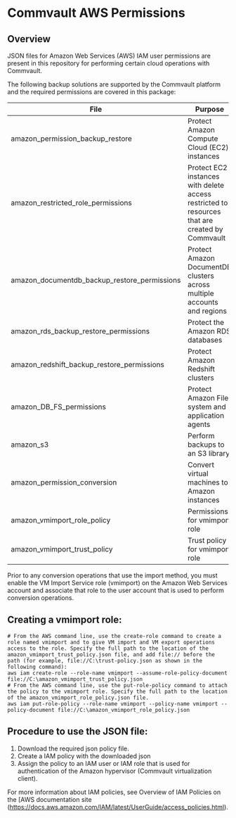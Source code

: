 # Commvault AWS Permissions

## Overview
JSON files for Amazon Web Services (AWS) IAM user permissions are present in this repository for performing certain cloud operations with Commvault.

The following backup solutions are supported by the Commvault platform and the required permissions are covered in this package:

| File                                         | Purpose                                                                                        |
| -------------------------------------------- | ---------------------------------------------------------------------------------------------- |
| amazon_permission_backup_restore             | Protect Amazon Compute Cloud (EC2) instances                                                   |
| amazon_restricted_role_permissions           | Protect EC2 instances with delete access restricted to resources that are created by Commvault |
| amazon_documentdb_backup_restore_permissions | Protect Amazon DocumentDB clusters across multiple accounts and regions                        |
| amazon_rds_backup_restore_permissions        | Protect the Amazon RDS databases                                                               |
| amazon_redshift_backup_restore_permissions   | Protect Amazon Redshift clusters                                                               |
| amazon_DB_FS_permissions                     | Protect Amazon File system and application agents                                              |
| amazon_s3                                    | Perform backups to an S3 library                                                               |
| amazon_permission_conversion                 | Convert virtual machines to Amazon instances                                                   |
| amazon_vmimport_role_policy                  | Permissions for vmimport role                                                                  |
| amazon_vmimport_trust_policy                 | Trust policy for vmimport role                                                                 |

Prior to any conversion operations that use the import method, you must enable the VM Import Service role (vmimport) on the Amazon Web Services account and associate that role to the user account that is used to perform conversion operations.  

## Creating a vmimport role:
```
# From the AWS command line, use the create-role command to create a role named vmimport and to give VM import and VM export operations access to the role. Specify the full path to the location of the amazon_vmimport_trust_policy.json file, and add file:// before the path (for example, file://C:\trust-policy.json as shown in the following command):  
aws iam create-role --role-name vmimport --assume-role-policy-document file://C:\amazon_vmimport_trust_policy.json
# From the AWS command line, use the put-role-policy command to attach the policy to the vmimport role. Specify the full path to the location of the amazon_vmimport_role_policy.json file.  
aws iam put-role-policy --role-name vmimport --policy-name vmimport --policy-document file://C:\amazon_vmimport_role_policy.json
```

## Procedure to use the JSON file:  
1. Download the required json policy file.  
2. Create a IAM policy with the downloaded json  
3. Assign the policy to an IAM user or IAM role that is used for authentication of the Amazon hypervisor (Commvault virtualization client).  

For more information about IAM policies, see Overview of IAM Policies on the [AWS documentation site (https://docs.aws.amazon.com/IAM/latest/UserGuide/access_policies.html).  
 
